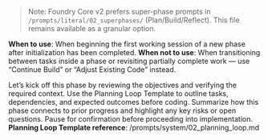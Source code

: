 > Note: Foundry Core v2 prefers super-phase prompts in `/prompts/literal/02_superphases/` (Plan/Build/Reflect). This file remains available as a granular option.

**When to use**: When beginning the first working session of a new phase after initialization has been completed.
**When not to use**: When transitioning between tasks inside a phase or revisiting partially complete work — use “Continue Build” or “Adjust Existing Code” instead.

Let’s kick off this phase by reviewing the objectives and verifying the required context.
Use the Planning Loop Template to outline tasks, dependencies, and expected outcomes before coding.
Summarize how this phase connects to prior progress and highlight any key risks or open questions.
Pause for confirmation before proceeding into implementation.
**Planning Loop Template reference**: /prompts/system/02_planning_loop.md
